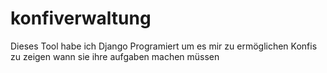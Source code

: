 # konfiverwaltung
Dieses Tool habe ich Django Programiert um es mir zu ermöglichen Konfis zu zeigen wann sie ihre aufgaben machen müssen
